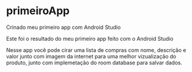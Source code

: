 # primeiroApp
Crinado meu primeiro app com Android Studio 

Este foi o resultado do meu primeiro app feito com o Android Studio

Nesse app você pode cirar uma lista de compras com nome, descrição e valor junto com imagem da internet para uma melhor vizualização do produto, junto com implemetação do room database para salvar dados.
